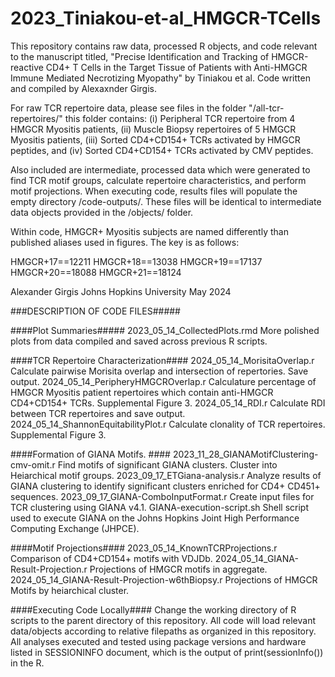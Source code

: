 # 2023_Tiniakou-et-al_HMGCR-TCells

This repository contains raw data, processed R objects, and code relevant to the manuscript titled, "Precise Identification and Tracking of HMGCR-reactive CD4+ T Cells in the Target Tissue of Patients with Anti-HMGCR Immune Mediated Necrotizing Myopathy" by Tiniakou et al. Code written and compiled by Alexaxnder Girgis.

For raw TCR repertoire data, please see files in  the folder "/all-tcr-repertoires/" this folder contains: (i) Peripheral TCR repertoire from 4 HMGCR Myositis patients, (ii) Muscle Biopsy repertoires of 5 HMGCR Myositis patients, (iii) Sorted CD4+CD154+ TCRs activated by HMGCR peptides, and (iv) Sorted CD4+CD154+ TCRs activated by CMV peptides. 

Also included are intermediate, processed data which were generated to find TCR motif groups, calculate repertoire characteristics, and perform motif projections. 
When executing code, results files will populate the empty directory /code-outputs/. These files will be identical to intermediate data objects provided in the /objects/ folder. 

Within code, HMGCR+ Myositis subjects are named differently than published aliases used in figures. The key is as follows: 

HMGCR+17==12211
HMGCR+18==13038
HMGCR+19==17137
HMGCR+20==18088
HMGCR+21==18124

Alexander Girgis 
Johns Hopkins University
May 2024

###DESCRIPTION OF CODE FILES#####

####Plot Summaries##### 
2023_05_14_CollectedPlots.rmd				More polished plots from data compiled and saved across previous R scripts. 

####TCR Repertoire Characterization####
2024_05_14_MorisitaOverlap.r				Calculate pairwise Morisita overlap and intersection of repertories. Save output. 
2024_05_14_PeripheryHMGCROverlap.r			Calculature percentage of HMGCR Myositis patient repertoires which contain anti-HMGCR CD4+CD154+ TCRs. Supplemental Figure 3. 
2024_05_14_RDI.r					Calculate RDI between TCR repertoires and save output. 
2024_05_14_ShannonEquitabilityPlot.r			Calculate clonality of TCR repertoires. Supplemental Figure 3. 

####Formation of GIANA Motifs. ####
2023_11_28_GIANAMotifClustering-cmv-omit.r		Find motifs of significant GIANA clusters. Cluster into Heiarchical motif groups. 
2023_09_17_ETGiana-analysis.r				Analyze results of GIANA clustering to identify significant clusters enriched for CD4+ CD451+ sequences. 
2023_09_17_GIANA-ComboInputFormat.r			Create input files for TCR clustering using GIANA v4.1. 
GIANA-execution-script.sh				Shell script used to execute GIANA on the Johns Hopkins Joint High Performance Computing Exchange (JHPCE). 

####Motif Projections####
2023_05_14_KnownTCRProjections.r			Comparison of CD4+CD154+ motifs with VDJDb. 
2024_05_14_GIANA-Result-Projection.r			Projections of HMGCR motifs in aggregate. 
2024_05_14_GIANA-Result-Projection-w6thBiopsy.r		Projections of HMGCR Motifs by heiarchical cluster. 


####Executing Code Locally####
Change the working directory of R scripts to the parent directory of this repository. All code will load relevant data/objects according to relative filepaths as organized in this repository. 
All analyses executed and tested using package versions and hardware listed in SESSIONINFO document, which is the output of print(sessionInfo()) in the R. 
